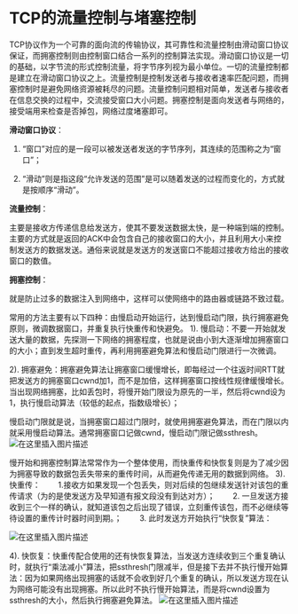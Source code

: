 # TCP的流量控制与堵塞控制



TCP协议作为一个可靠的面向流的传输协议，其可靠性和流量控制由滑动窗口协议保证，而拥塞控制则由控制窗口结合一系列的控制算法实现。滑动窗口协议是一切的基础，以字节流的形式控制流量，将字节序列视为最小单位。一切的流量控制都是建立在滑动窗口协议之上。流量控制是控制发送者与接收者速率匹配问题，而拥塞控制时是避免网络资源被耗尽的问题。流量控制问题相对简单，发送者与接收者在信息交换的过程中，交流接受窗口大小问题。拥塞控制是面向发送者与网络的，接受端用来检查是否掉包，网络过度堵塞即可。



**滑动窗口协议**：

1.  “窗口”对应的是一段可以被发送者发送的字节序列，其连续的范围称之为“窗口”；

2.  “滑动”则是指这段“允许发送的范围”是可以随着发送的过程而变化的，方式就是按顺序“滑动”。

**流量控制**：

​		主要是接收方传递信息给发送方，使其不要发送数据太快，是一种端到端的控制。主要的方式就是返回的ACK中会包含自己的接收窗口的大小，并且利用大小来控制发送方的数据发送。通俗来说就是发送方的发送窗口不能超过接收方给出的接收窗口的数值。

**拥塞控制**：

就是防止过多的数据注入到网络中，这样可以使网络中的路由器或链路不致过载。

常用的方法主要有以下四种：由慢启动开始运行，达到慢启动门限，执行拥塞避免原则，微调数据窗口，并重复执行快重传和快避免。
1). 慢启动：不要一开始就发送大量的数据，先探测一下网络的拥塞程度，也就是说由小到大逐渐增加拥塞窗口的大小；直到发生超时重传，再利用拥塞避免算法和慢启动门限进行一次微调。

2). 拥塞避免：拥塞避免算法让拥塞窗口缓慢增长，即每经过一个往返时间RTT就把发送方的拥塞窗口cwnd加1，而不是加倍，这样拥塞窗口按线性规律缓慢增长。当出现网络拥塞，比如丢包时，将慢开始门限设为原先的一半，然后将cwnd设为1，执行慢启动算法（较低的起点，指数级增长）；

慢启动门限就是说，当拥塞窗口超过门限时，就使用拥塞避免算法，而在门限以内就采用慢启动算法。通常拥塞窗口记做cwnd，慢启动门限记做ssthresh。
![在这里插入图片描述](https://codeantenna.com/image/https://img-blog.csdnimg.cn/20210116094631176.png?x-oss-process=image/watermark,type_ZmFuZ3poZW5naGVpdGk,shadow_10,text_aHR0cHM6Ly9ibG9nLmNzZG4ubmV0L2ppbmdsaTQ1Ng==,size_16,color_FFFFFF,t_70#pic_center)

慢开始和拥塞控制算法常常作为一个整体使用，而快重传和快恢复则是为了减少因为拥塞导致的数据包丢失带来的重传时间，从而避免传递无用的数据到网络。
3). 快重传：
　　1.接收方如果发现一个包丢失，则对后续的包继续发送针对该包的重传请求（为的是使发送方及早知道有报文段没有到达对方）；
　　2. 一旦发送方接收到三个一样的确认，就知道该包之后出现了错误，立刻重传该包，而不必继续等待设置的重传计时器时间到期。；
　　3. 此时发送方开始执行“快恢复”算法：

![在这里插入图片描述](https://codeantenna.com/image/https://img-blog.csdnimg.cn/20210116101946763.jpg?x-oss-process=image/watermark,type_ZmFuZ3poZW5naGVpdGk,shadow_10,text_aHR0cHM6Ly9ibG9nLmNzZG4ubmV0L2ppbmdsaTQ1Ng==,size_16,color_FFFFFF,t_70#pic_center)

4). 快恢复：快重传配合使用的还有快恢复算法，当发送方连续收到三个重复确认时，就执行“乘法减小”算法，把ssthresh门限减半，但是接下去并不执行慢开始算法：因为如果网络出现拥塞的话就不会收到好几个重复的确认，所以发送方现在认为网络可能没有出现拥塞。所以此时不执行慢开始算法，而是将cwnd设置为ssthresh的大小，然后执行拥塞避免算法。
![在这里插入图片描述](https://codeantenna.com/image/https://img-blog.csdnimg.cn/20210116102719379.jpg?x-oss-process=image/watermark,type_ZmFuZ3poZW5naGVpdGk,shadow_10,text_aHR0cHM6Ly9ibG9nLmNzZG4ubmV0L2ppbmdsaTQ1Ng==,size_16,color_FFFFFF,t_70#pic_center)
